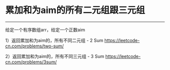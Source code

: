 # 累加和为aim的所有二元组跟三元组


---

给定一个有序数组arr，给定一个正数aim

1）返回累加和为aim的，所有不同二元组 - 2 Sum
https://leetcode-cn.com/problems/two-sum/


2）返回累加和为aim的，所有不同三元组 - 3 Sum
https://leetcode-cn.com/problems/3sum/

